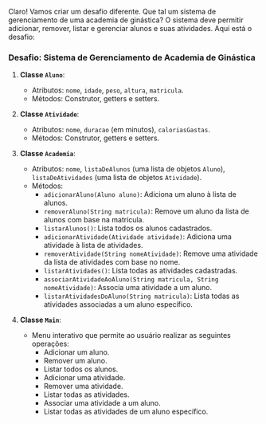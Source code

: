Claro! Vamos criar um desafio diferente. Que tal um sistema de gerenciamento de uma academia de ginástica? O sistema deve permitir adicionar, remover, listar e gerenciar alunos e suas atividades. Aqui está o desafio:

### Desafio: Sistema de Gerenciamento de Academia de Ginástica


1. **Classe `Aluno`**:
   - Atributos: `nome`, `idade`, `peso`, `altura`, `matricula`.
   - Métodos: Construtor, getters e setters.

2. **Classe `Atividade`**:
   - Atributos: `nome`, `duracao` (em minutos), `caloriasGastas`.
   - Métodos: Construtor, getters e setters.

3. **Classe `Academia`**:
   - Atributos: `nome`, `listaDeAlunos` (uma lista de objetos `Aluno`), `listaDeAtividades` (uma lista de objetos `Atividade`).
   - Métodos:
     - `adicionarAluno(Aluno aluno)`: Adiciona um aluno à lista de alunos.
     - `removerAluno(String matricula)`: Remove um aluno da lista de alunos com base na matrícula.
     - `listarAlunos()`: Lista todos os alunos cadastrados.
     - `adicionarAtividade(Atividade atividade)`: Adiciona uma atividade à lista de atividades.
     - `removerAtividade(String nomeAtividade)`: Remove uma atividade da lista de atividades com base no nome.
     - `listarAtividades()`: Lista todas as atividades cadastradas.
     - `associarAtividadeAoAluno(String matricula, String nomeAtividade)`: Associa uma atividade a um aluno.
     - `listarAtividadesDoAluno(String matricula)`: Lista todas as atividades associadas a um aluno específico.

4. **Classe `Main`**:
   - Menu interativo que permite ao usuário realizar as seguintes operações:
     - Adicionar um aluno.
     - Remover um aluno.
     - Listar todos os alunos.
     - Adicionar uma atividade.
     - Remover uma atividade.
     - Listar todas as atividades.
     - Associar uma atividade a um aluno.
     - Listar todas as atividades de um aluno específico.
